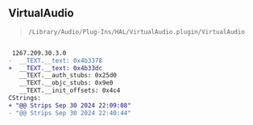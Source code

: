 ## VirtualAudio

> `/Library/Audio/Plug-Ins/HAL/VirtualAudio.plugin/VirtualAudio`

```diff

 1267.209.30.3.0
-  __TEXT.__text: 0x4b3378
+  __TEXT.__text: 0x4b33dc
   __TEXT.__auth_stubs: 0x25d0
   __TEXT.__objc_stubs: 0x9e0
   __TEXT.__init_offsets: 0x4c4
CStrings:
+ "@@ Strips Sep 30 2024 22:09:08"
- "@@ Strips Sep 30 2024 22:40:44"

```
